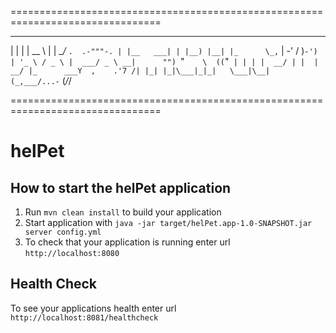 ================================================================================
  _          _ _____     _           ___
 | |        | |  __ \   | |       __/_  `.  .-"""-.
 | |__   ___| | |__) |__| |_      \_,` | \-'  /   )`-')
 | '_ \ / _ \ |  ___/ _ \ __|      "") `"`    \  ((`"`
 | | | |  __/ | |  |  __/ |_      ___Y  ,    .'7 /|
 |_| |_|\___|_|_|   \___|\__|    (_,___/...-` (_/_/

================================================================================

# helPet

How to start the helPet application
---

1. Run `mvn clean install` to build your application
1. Start application with `java -jar target/helPet.app-1.0-SNAPSHOT.jar server config.yml`
1. To check that your application is running enter url `http://localhost:8080`

Health Check
---

To see your applications health enter url `http://localhost:8081/healthcheck`
